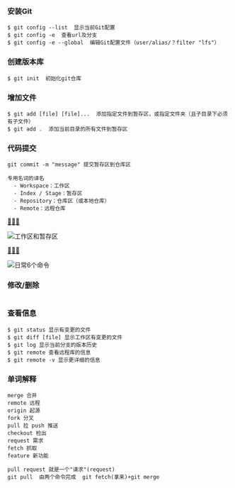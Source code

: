 
### 安装Git
```
$ git config --list  显示当前Git配置
$ git config -e  查看url及分支
$ git config -e --global  编辑Git配置文件（user/alias/？filter "lfs"）
```

### 创建版本库
```
$ git init  初始化git仓库
```

### 增加文件
```
$ git add [file] [file]...  添加指定文件到暂存区，或指定文件夹（且子目录下必须有子文件）
$ git add .  添加当前目录的所有文件到暂存区
```

### 代码提交
```
git commit -m "message" 提交暂存区到仓库区
```
```
专用名词的译名
  - Workspace：工作区
  - Index / Stage：暂存区
  - Repository：仓库区（或本地仓库）
  - Remote：远程仓库
```
[🔗🔗🔗](https://www.liaoxuefeng.com/wiki/0013739516305929606dd18361248578c67b8067c8c017b000/0013745374151782eb658c5a5ca454eaa451661275886c6000)

![工作区和暂存区](https://cdn.liaoxuefeng.com/cdn/files/attachments/001384907702917346729e9afbf4127b6dfbae9207af016000/0)

[🔗🔗🔗](http://www.ruanyifeng.com/blog/2015/12/git-cheat-sheet.html)

![日常6个命令](http://www.ruanyifeng.com/blogimg/asset/2015/bg2015120901.png)

### 修改/删除
```
```
### 查看信息
```
$ git status 显示有变更的文件
$ git diff [file] 显示工作区有变更的文件
$ git log 显示当前分支的版本历史
$ git remote 查看远程库的信息
$ git remote -v 显示更详细的信息

```
### 单词解释
```
merge 合并
remote 远程
origin 起源
fork 分叉
pull 拉 push 推送
checkout 检出
request 需求
fetch 抓取
feature 新功能

pull request 就是一个"请求"(request)
git pull  由两个命令完成  git fetch(拿来)+git merge
```
